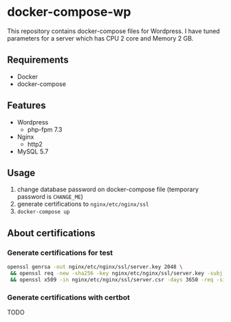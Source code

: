 # docker-compose-wp

This repository contains docker-compose files for Wordpress.
I have tuned parameters for a server which has CPU 2 core and Memory 2 GB.

## Requirements

- Docker
- docker-compose

## Features

- Wordpress
    - php-fpm 7.3
- Nginx
    - http2
- MySQL 5.7

## Usage

1. change database password on docker-compose file (temporary password is `CHANGE_ME`)
2. generate certifications to `nginx/etc/nginx/ssl`
3. `docker-compose up`

## About certifications

### Generate certifications for test

```sh
openssl genrsa -out nginx/etc/nginx/ssl/server.key 2048 \
 && openssl req -new -sha256 -key nginx/etc/nginx/ssl/server.key -subj "/C=JP/CN=localhost" -out nginx/etc/nginx/ssl/server.csr \
 && openssl x509 -in nginx/etc/nginx/ssl/server.csr -days 3650 -req -signkey nginx/etc/nginx/ssl/server.key > nginx/etc/nginx/ssl/server.crt
```

### Generate certifications with certbot

TODO
